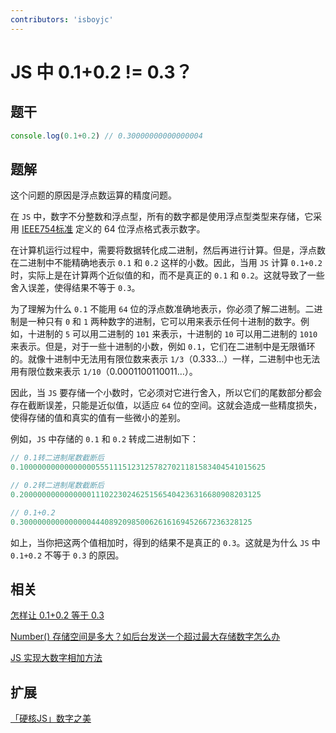 ```yaml
---
contributors: 'isboyjc'
---
```


# JS 中 0.1+0.2 != 0.3？

## 题干

```js
console.log(0.1+0.2) // 0.30000000000000004
```

## 题解

<!-- ::: details 点我查看题解 -->
这个问题的原因是浮点数运算的精度问题。

在 `JS` 中，数字不分整数和浮点型，所有的数字都是使用浮点型类型来存储，它采用 [IEEE754标准](https://zh.wikipedia.org/wiki/IEEE_754) 定义的 64 位浮点格式表示数字。


在计算机运行过程中，需要将数据转化成二进制，然后再进行计算。但是，浮点数在二进制中不能精确地表示 `0.1` 和 `0.2` 这样的小数。因此，当用 `JS` 计算 `0.1+0.2` 时，实际上是在计算两个近似值的和，而不是真正的 `0.1` 和 `0.2`。这就导致了一些舍入误差，使得结果不等于 `0.3`。


为了理解为什么 `0.1` 不能用 `64` 位的浮点数准确地表示，你必须了解二进制。二进制是一种只有 `0` 和 `1` 两种数字的进制，它可以用来表示任何十进制的数字。例如，十进制的 `5` 可以用二进制的 `101` 来表示，十进制的 `10` 可以用二进制的 `1010` 来表示。但是，对于一些十进制的小数，例如 `0.1`，它们在二进制中是无限循环的。就像十进制中无法用有限位数来表示 `1/3`（0.333…）一样，二进制中也无法用有限位数来表示 `1/10`（0.0001100110011…）。

因此，当 `JS` 要存储一个小数时，它必须对它进行舍入，所以它们的尾数部分都会存在截断误差，只能是近似值，以适应 `64` 位的空间。这就会造成一些精度损失，使得存储的值和真实的值有一些微小的差别。

例如，`JS` 中存储的 `0.1` 和 `0.2` 转成二进制如下：

```js
// 0.1转二进制尾数截断后
0.1000000000000000055511151231257827021181583404541015625

// 0.2转二进制尾数截断后
0.200000000000000011102230246251565404236316680908203125

// 0.1+0.2
0.3000000000000000444089209850062616169452667236328125
```


如上，当你把这两个值相加时，得到的结果不是真正的 `0.3`。这就是为什么 `JS` 中 `0.1+0.2` 不等于 `0.3` 的原因。


<!-- ::: -->


## 相关

[怎样让 0.1+0.2 等于 0.3](./020060_0.1_0.2_sum2.md)

[Number() 存储空间是多大？如后台发送一个超过最大存储数字怎么办](./020110_number_storage.md)

[JS 实现大数字相加方法](../../write/0270_js_write_bignum_sum.md)

## 扩展

[「硬核JS」数字之美](https://juejin.cn/post/6897949585558208525)
